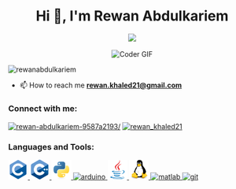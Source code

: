 <h1 align="center">Hi 👋, I'm Rewan Abdulkariem</h1>
<p align="center">
  <a href="https://github.com/DenverCoder1/readme-typing-svg">
    <img src="https://readme-typing-svg.herokuapp.com/?lines=An%20enthusiast%20in%20embedded%20systems;Always%20eager%20to%20learn.&font=Roboto&center=true&width=500&height=60&color=C18BFA&vCenter=true&size=24">
  </a>
</p>
<div align="center">
  <img src="https://media.giphy.com/media/SWoSkN6DxTszqIKEqv/giphy.gif" alt="Coder GIF" width="380" height="280">
</div>
<p align="left"> <img src="https://komarev.com/ghpvc/?username=rewanabdulkariem&label=Profile%20views&color=0e75b6&style=flat" alt="rewanabdulkariem" /> </p>

- 📫 How to reach me **rewan.khaled21@gmail.com**

<h3 align="left">Connect with me:</h3>
<p align="left">
<a href="https://linkedin.com/in/rewan-abdulkariem-9587a2193/" target="blank"><img align="center" src="https://raw.githubusercontent.com/rahuldkjain/github-profile-readme-generator/master/src/images/icons/Social/linked-in-alt.svg" alt="rewan-abdulkariem-9587a2193/" height="30" width="40" /></a>
<a href="https://www.hackerrank.com/rewan_khaled21" target="blank"><img align="center" src="https://raw.githubusercontent.com/rahuldkjain/github-profile-readme-generator/master/src/images/icons/Social/hackerrank.svg" alt="rewan_khaled21" height="30" width="40" /></a>
</p>

<h3 align="left">Languages and Tools:</h3>
<p align="left">
  <a href="https://raw.githubusercontent.com/devicons/devicon/master/icons/c/c-original.svg" target="_blank" rel="noreferrer">
    <img src="https://raw.githubusercontent.com/devicons/devicon/master/icons/c/c-original.svg" alt="c" width="40" height="40"/>
  </a>
  <a href="https://raw.githubusercontent.com/devicons/devicon/master/icons/cplusplus/cplusplus-original.svg" target="_blank" rel="noreferrer">
    <img src="https://raw.githubusercontent.com/devicons/devicon/master/icons/cplusplus/cplusplus-original.svg" alt="cplusplus" width="40" height="40"/>
  </a>
  <a href="https://raw.githubusercontent.com/devicons/devicon/master/icons/python/python-original.svg" target="_blank" rel="noreferrer">
    <img src="https://raw.githubusercontent.com/devicons/devicon/master/icons/python/python-original.svg" alt="python" width="40" height="40"/>
  </a>
  <a href="https://cdn.worldvectorlogo.com/logos/arduino-1.svg" target="_blank" rel="noreferrer">
    <img src="https://cdn.worldvectorlogo.com/logos/arduino-1.svg" alt="arduino" width="40" height="40"/>
  </a>
  <a href="https://www.java.com" target="_blank" rel="noreferrer">
    <img src="https://raw.githubusercontent.com/devicons/devicon/master/icons/java/java-original.svg" alt="java" width="40" height="40"/>
  </a>
  <a href="https://www.linux.org/" target="_blank" rel="noreferrer">
    <img src="https://raw.githubusercontent.com/devicons/devicon/master/icons/linux/linux-original.svg" alt="linux" width="40" height="40"/>
  </a>
  <a href="https://www.mathworks.com/" target="_blank" rel="noreferrer">
    <img src="https://upload.wikimedia.org/wikipedia/commons/2/21/Matlab_Logo.png" alt="matlab" width="40" height="40"/>
  </a>
  <a href="https://www.git-scm.com/" target="_blank" rel="noreferrer">
    <img src="https://www.vectorlogo.zone/logos/git-scm/git-scm-icon.svg" alt="git" width="40" height="40"/>
  </a>
</p>
